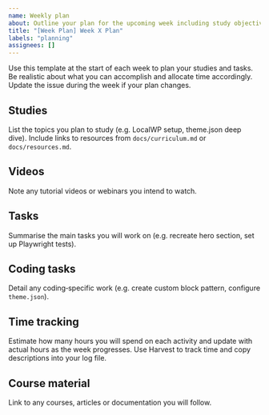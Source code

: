 ```yaml
---
name: Weekly plan
about: Outline your plan for the upcoming week including study objectives, tasks and time allocation.
title: "[Week Plan] Week X Plan"
labels: "planning"
assignees: []
---
```


Use this template at the start of each week to plan your studies and tasks. Be realistic about what you can accomplish and allocate time accordingly. Update the issue during the week if your plan changes.

## Studies

List the topics you plan to study (e.g. LocalWP setup, theme.json deep dive). Include links to resources from `docs/curriculum.md` or `docs/resources.md`.

## Videos

Note any tutorial videos or webinars you intend to watch.

## Tasks

Summarise the main tasks you will work on (e.g. recreate hero section, set up Playwright tests).

## Coding tasks

Detail any coding‑specific work (e.g. create custom block pattern, configure `theme.json`).

## Time tracking

Estimate how many hours you will spend on each activity and update with actual hours as the week progresses. Use Harvest to track time and copy descriptions into your log file.

## Course material

Link to any courses, articles or documentation you will follow.

